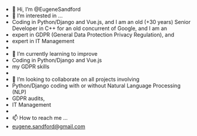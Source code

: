- 👋 Hi, I’m @EugeneSandford
- 👀 I’m interested in ...
- Coding in Python/Django and Vue.js, and I am an old (+30 years) Senior Developer in C++ for an old concurrent of Google, and I am an
- expert in GDPR (General Data Protection Privacy Regulation), and
- expert in IT Management 
- 
- 🌱 I’m currently learning to improve
- Coding in Python/Django and Vue.js
- my GDPR skills
- 
- 💞️ I’m looking to collaborate on all projects involving
-  Python/Django coding with or without Natural Language Processing (NLP)
-  GDPR audits, 
-  IT Management
-  
- 📫 How to reach me ...
- eugene.sandford@gmail.com

<!---
EugeneSandford/EugeneSandford is a ✨ special ✨ repository because its `README.md` (this file) appears on your GitHub profile.
You can click the Preview link to take a look at your changes.
--->
